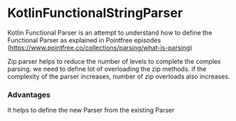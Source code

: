 # KotlinFunctionalStringParser
Kotlin Functional Parser is an attempt to understand how to define the Functional Parser as explained in Pointfree episodes 
(https://www.pointfree.co/collections/parsing/what-is-parsing)

Zip parser helps to reduce the number of levels to complete the complex parsing. we need to define lot of overloading the zip methods. if the complexity of the parser increases, number of zip overloads also increases. 



### Advantages
It helps to define the new Parser from the existing Parser

